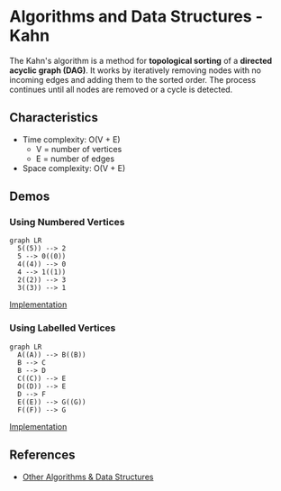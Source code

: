 # Algorithms and Data Structures - Kahn

The Kahn's algorithm is a method for **topological sorting** of a **directed acyclic graph (DAG)**. It works by iteratively removing nodes with no incoming edges and adding them to the sorted order. The process continues until all nodes are removed or a cycle is detected.


## Characteristics
- Time complexity: O(V + E)
  - V = number of vertices
  - E = number of edges
- Space complexity: O(V + E)



## Demos

### Using Numbered Vertices

```mermaid
graph LR
  5((5)) --> 2
  5 --> 0((0))
  4((4)) --> 0
  4 --> 1((1))
  2((2)) --> 3
  3((3)) --> 1
```

[Implementation](./src/01-kahn-using-numbered-vertices.py)


### Using Labelled Vertices

```mermaid
graph LR
  A((A)) --> B((B))
  B --> C
  B --> D
  C((C)) --> E
  D((D)) --> E
  D --> F
  E((E)) --> G((G))
  F((F)) --> G
```

[Implementation](./src/02-kahn-using-labelled-vertices.py)



## References
- [Other Algorithms & Data Structures](https://github.com/NelsonBN/algorithms-data-structures)
